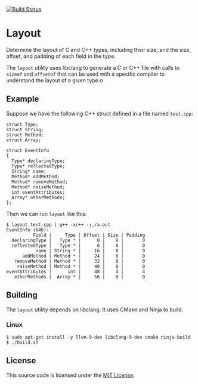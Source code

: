 [![Build Status](https://travis-ci.org/joshpeterson/layout.svg?branch=master)](https://travis-ci.org/joshpeterson/layout)

# Layout

Determine the layout of C and C++ types, including their size, and the size,
offset, and padding of each field in the type.

The `layout` utility uses libclang to generate a C or C++ file with calls to
`sizeof` and `offsetof` that can be used with a specific compiler to understand the
layout of a given type.o

## Example

Suppose we have the following C++ struct defined in a file named `test.cpp`:

```
struct Type;
struct String;
struct Method;
struct Array;

struct EventInfo
{
  Type* declaringType;
  Type* reflectedType;
  String* name;
  Method* addMethod;
  Method* removeMethod;
  Method* raiseMethod;
  int eventAttributes;
  Array* otherMethods;
};
```

Then we can run `layout` like this:

```
$ layout test.cpp | g++ -xc++ -;./a.out
EventInfo (64b):
          Field |     Type | Offset | Size | Padding
  declaringType |   Type * |      0 |    8 |       0
  reflectedType |   Type * |      8 |    8 |       0
           name | String * |     16 |    8 |       0
      addMethod | Method * |     24 |    8 |       0
   removeMethod | Method * |     32 |    8 |       0
    raiseMethod | Method * |     40 |    8 |       0
eventAttributes |      int |     48 |    4 |       4
   otherMethods |  Array * |     56 |    8 |       0
```

## Building

The `layout` utility depends on libclang. It uses CMake and Ninja to build.

### Linux

```
$ sudo apt-get install -y llvm-9-dev libclang-9-dev cmake ninja-build
$ ./build.sh
```

## License

This source code is licensed under the [MIT
License](http://opensource.org/licenses/MIT).
